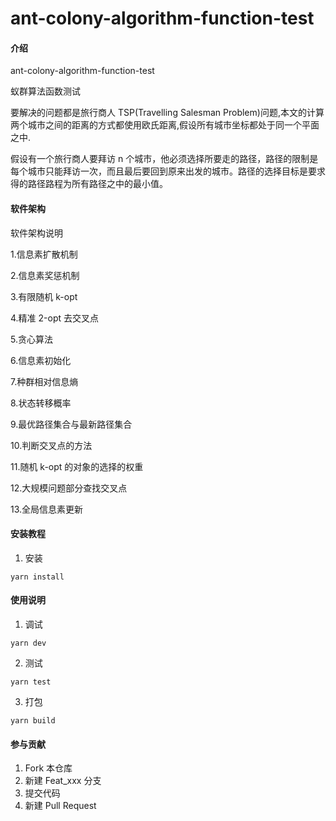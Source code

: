 # ant-colony-algorithm-function-test

#### 介绍

ant-colony-algorithm-function-test

蚁群算法函数测试

要解决的问题都是旅行商人 TSP(Travelling Salesman Problem)问题,本文的计算两个城市之间的距离的方式都使用欧氏距离,假设所有城市坐标都处于同一个平面之中.

假设有一个旅行商人要拜访 n 个城市，他必须选择所要走的路径，路径的限制是每个城市只能拜访一次，而且最后要回到原来出发的城市。路径的选择目标是要求得的路径路程为所有路径之中的最小值。

#### 软件架构

软件架构说明

1.信息素扩散机制

2.信息素奖惩机制

3.有限随机 k-opt

4.精准 2-opt 去交叉点

5.贪心算法

6.信息素初始化

7.种群相对信息熵

8.状态转移概率

9.最优路径集合与最新路径集合

10.判断交叉点的方法

11.随机 k-opt 的对象的选择的权重

12.大规模问题部分查找交叉点

13.全局信息素更新

#### 安装教程

1.  安装

```
yarn install
```

#### 使用说明

1.  调试

```
yarn dev
```

2.  测试

```
yarn test
```

3.  打包

```
yarn build
```

#### 参与贡献

1.  Fork 本仓库
2.  新建 Feat_xxx 分支
3.  提交代码
4.  新建 Pull Request
